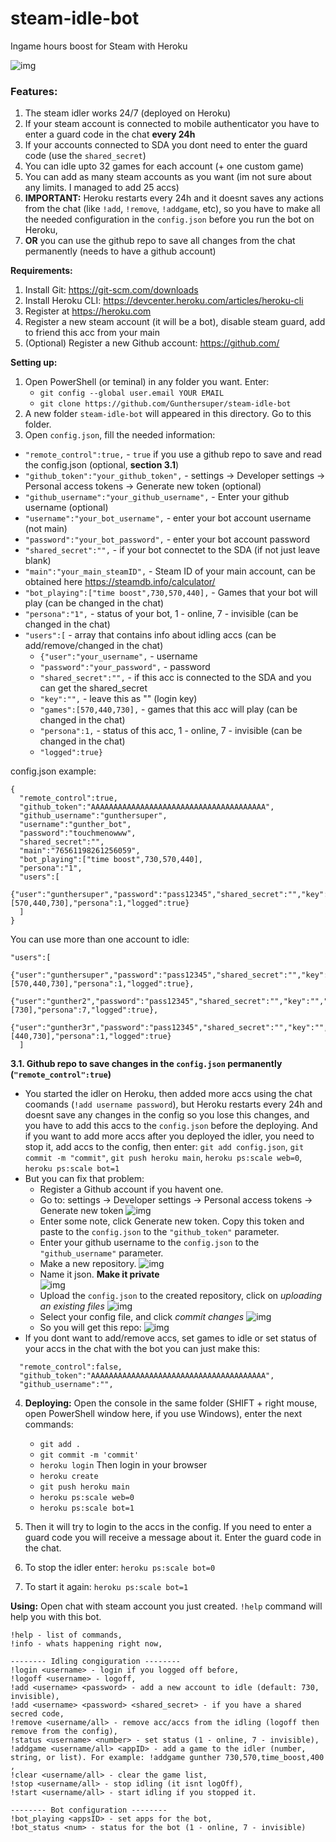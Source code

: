 # steam-idle-bot
Ingame hours boost for Steam with Heroku

![img](https://i.imgur.com/huipgSw.png)

### Features:
1. The steam idler works 24/7 (deployed on Heroku)
2. If your steam account is connected to mobile authenticator you have to enter a guard code in the chat <b>every 24h</b>
3. If your accounts connected to SDA you dont need to enter the guard code (use the `shared_secret`)
4. You can idle upto 32 games for each account (+ one custom game)
5. You can add as many steam accounts as you want (im not sure about any limits. I managed to add 25 accs)
6. <b>IMPORTANT:</b> Heroku restarts every 24h and it doesnt saves any actions from the chat (like `!add`, `!remove`, `!addgame`, etc), so you have to make all the needed configuration in the `config.json` before you run the  bot on Heroku,
7. <b>OR</b> you can use the github repo to save all changes from the chat permanently (needs to have a github account)



<b>Requirements:</b>
1. Install Git: https://git-scm.com/downloads
2. Install Heroku CLI: https://devcenter.heroku.com/articles/heroku-cli
3. Register at https://heroku.com
4. Register a new steam account (it will be a bot), disable steam guard, add to friend this acc from your main
5. (Optional) Register a new Github account: https://github.com/

<b>Setting up:</b>
1. Open PowerShell (or teminal) in any folder you want. Enter:
    - `git config --global user.email YOUR EMAIL `
    - `git clone https://github.com/Gunthersuper/steam-idle-bot`
2. A new folder `steam-idle-bot` will appeared in this directory. Go to this folder.
3. Open `config.json`, fill the needed information:
  - `"remote_control":true,` - `true` if you use a github repo to save and read the config.json (optional, <b>section 3.1</b>)
  - `"github_token":"your_github_token",` - settings -> Developer settings -> Personal access tokens -> Generate new token (optional)
  - `"github_username":"your_github_username",` - Enter your github username (optional)
  - `"username":"your_bot_username",` - enter your bot account username (not main)
  - `"password":"your_bot_password",` - enter your bot account password
  - `"shared_secret":"",` - if your bot connectet to the SDA (if not just leave blank)
  - `"main":"your_main_steamID",` - Steam ID of your main account, can be obtained here https://steamdb.info/calculator/
  - `"bot_playing":["time boost",730,570,440],` - Games that your bot will play (can be changed in the chat)
  - `"persona":"1",` - status of your bot, 1 - online, 7 - invisible (can be changed in the chat)
  - `"users":[` - array that contains info about idling accs (can be add/remove/changed in the chat)
    - `{"user":"your_username",` - username
    - `"password":"your_password",` - password
    - `"shared_secret":"",` - if this acc is connected to the SDA and you can get the shared_secret
    - `"key":"",` - leave this as "" (login key)
    - `"games":[570,440,730],` - games that this acc will play (can be changed in the chat)
    - `"persona":1,` - status of this acc, 1 - online, 7 - invisible (can be changed in the chat)
    - `"logged":true}`
 
config.json example:
```
{
  "remote_control":true,
  "github_token":"AAAAAAAAAAAAAAAAAAAAAAAAAAAAAAAAAAAAAAA",
  "github_username":"gunthersuper",
  "username":"gunther_bot",
  "password":"touchmenowww", 
  "shared_secret":"",
  "main":"76561198261256059",
  "bot_playing":["time boost",730,570,440],
  "persona":"1",
  "users":[
    {"user":"gunthersuper","password":"pass12345","shared_secret":"","key":"","games":[570,440,730],"persona":1,"logged":true}
  ]
}
```
You can use more than one account to idle:
```
"users":[
    {"user":"gunthersuper","password":"pass12345","shared_secret":"","key":"","games":[570,440,730],"persona":1,"logged":true},
    {"user":"gunther2","password":"pass12345","shared_secret":"","key":"","games":[730],"persona":7,"logged":true},
    {"user":"gunther3r","password":"pass12345","shared_secret":"","key":"","games":[440,730],"persona":1,"logged":true}
  ]
```

**3.1. Github repo to save changes in the `config.json` permanently (`"remote_control":true`)**
- You started the idler on Heroku, then added more accs using the chat coomands (`!add username password`), but Heroku restarts every 24h and doesnt save any changes in the config so you lose this changes, and you have to add this accs to the `config.json` before the deploying. And if you want to add more accs after you deployed the idler, you need to stop it, add accs to the config, then enter: `git add config.json`, `git commit -m "commit"`, `git push heroku main`, `heroku ps:scale web=0`, `heroku ps:scale bot=1`
- But you can fix that problem:
  - Register a Github account if you havent one.
  - Go to: settings -> Developer settings -> Personal access tokens -> Generate new token ![img](https://i.imgur.com/pHHz5gg.png)
  - Enter some note, click Generate new token. Copy this token and paste to the `config.json` to the `"github_token"` parameter.
  - Enter your github username to the `config.json` to the `"github_username"` parameter.
  - Make a new repository. ![img](https://i.imgur.com/O21QNdz.png) 
  - Name it json. **Make it private**  
![img](https://i.imgur.com/We01KvV.png)
  - Upload the `config.json` to the created repository, click on _uploading an existing files_
![img](https://i.imgur.com/VjvtkXa.png)
  - Select your config file, and click _commit changes_
![img](https://i.imgur.com/ANw9ICc.png)
  - So you will get this repo:
![img](https://i.imgur.com/slcOnm8.png)
- If you dont want to add/remove accs, set games to idle or set status of your accs in the chat with the bot you can just make this:
```
  "remote_control":false,
  "github_token":"AAAAAAAAAAAAAAAAAAAAAAAAAAAAAAAAAAAAAAA",
  "github_username":"",
```

4. **Deploying:** Open the console in the same folder (SHIFT + right mouse, open PowerShell window here, if you use Windows), enter the next commands:
    - `git add .`
    - `git commit -m 'commit'`
    - `heroku login`
Then login in your browser
    - `heroku create`
    - `git push heroku main`
    - `heroku ps:scale web=0`
    - `heroku ps:scale bot=1`


5. Then it will try to login to the accs in the config. If you need to enter a guard code you will receive a message about it. Enter the guard code in the chat.
6. To stop the idler enter: `heroku ps:scale bot=0`
7. To start it again: `heroku ps:scale bot=1`

<b>Using:</b>
Open chat with steam account you just created. `!help` command will help you with this bot.
```
!help - list of commands,
!info - whats happening right now,

-------- Idling congiguration --------
!login <username> - login if you logged off before,
!logoff <username> - logoff,
!add <username> <password> - add a new account to idle (default: 730, invisible),
!add <username> <password> <shared_secret> - if you have a shared secred code,
!remove <username/all> - remove acc/accs from the idling (logoff then remove from the config),
!status <username> <number> - set status (1 - online, 7 - invisible),
!addgame <username/all> <appID> - add a game to the idler (number, string, or list). For example: !addgame gunther 730,570,time_boost,400 ,
!clear <username/all> - clear the game list,
!stop <username/all> - stop idling (it isnt logOff),
!start <username/all> - start idling if you stopped it.

-------- Bot configuration --------
!bot_playing <appsID> - set apps for the bot,
!bot_status <num> - status for the bot (1 - online, 7 - invisible)
```
